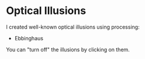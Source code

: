 # Optical Illusions

I created well-known optical illusions using processing:

* Ebbinghaus


You can "turn off" the illusions by clicking on them.